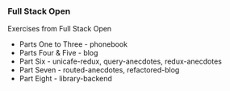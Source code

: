 ### Full Stack Open 

Exercises from Full Stack Open

- Parts One to Three - phonebook
- Parts Four & Five - blog
- Part Six - unicafe-redux, query-anecdotes, redux-anecdotes
- Part Seven - routed-anecdotes, refactored-blog
- Part Eight - library-backend
